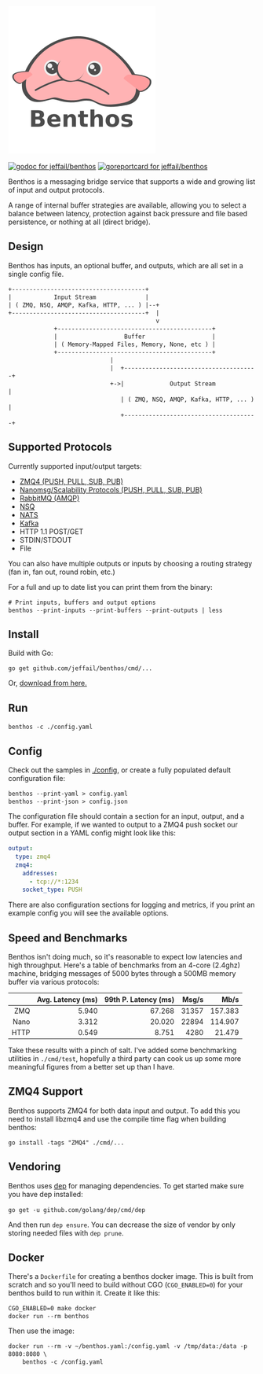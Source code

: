![Benthos](icon.png "Benthos")

[![godoc for jeffail/benthos][1]][2]
[![goreportcard for jeffail/benthos][3]][4]

Benthos is a messaging bridge service that supports a wide and growing list of
input and output protocols.

A range of internal buffer strategies are available, allowing you to select a
balance between latency, protection against back pressure and file based
persistence, or nothing at all (direct bridge).

## Design

Benthos has inputs, an optional buffer, and outputs, which are all set in a
single config file.

```
+--------------------------------------+
|            Input Stream              |
| ( ZMQ, NSQ, AMQP, Kafka, HTTP, ... ) |--+
+--------------------------------------+  |
                                          v
             +--------------------------------------------+
             |                   Buffer                   |
             | ( Memory-Mapped Files, Memory, None, etc ) |
             +--------------------------------------------+
                             |
                             |  +--------------------------------------+
                             +->|             Output Stream            |
                                | ( ZMQ, NSQ, AMQP, Kafka, HTTP, ... ) |
                                +--------------------------------------+
```

## Supported Protocols

Currently supported input/output targets:

- [ZMQ4 (PUSH, PULL, SUB, PUB)][zmq]
- [Nanomsg/Scalability Protocols (PUSH, PULL, SUB, PUB)][nanomsg]
- [RabbitMQ (AMQP)][rabbitmq]
- [NSQ][nsq]
- [NATS][nats]
- [Kafka][kafka]
- HTTP 1.1 POST/GET
- STDIN/STDOUT
- File

You can also have multiple outputs or inputs by choosing a routing strategy
(fan in, fan out, round robin, etc.)

For a full and up to date list you can print them from the binary:

```
# Print inputs, buffers and output options
benthos --print-inputs --print-buffers --print-outputs | less
```

## Install

Build with Go:

``` shell
go get github.com/jeffail/benthos/cmd/...
```

Or, [download from here.](https://github.com/Jeffail/benthos/releases)

## Run

``` shell
benthos -c ./config.yaml
```

## Config

Check out the samples in [./config](config), or create a fully populated default
configuration file:

``` shell
benthos --print-yaml > config.yaml
benthos --print-json > config.json
```

The configuration file should contain a section for an input, output, and a
buffer. For example, if we wanted to output to a ZMQ4 push socket our output
section in a YAML config might look like this:

``` yaml
output:
  type: zmq4
  zmq4:
    addresses:
      - tcp://*:1234
    socket_type: PUSH
```

There are also configuration sections for logging and metrics, if you print an
example config you will see the available options.

## Speed and Benchmarks

Benthos isn't doing much, so it's reasonable to expect low latencies and high
throughput. Here's a table of benchmarks from an 4-core (2.4ghz) machine,
bridging messages of 5000 bytes through a 500MB memory buffer via various
protocols:

|       | Avg. Latency (ms) | 99th P. Latency (ms) |    Msg/s |    Mb/s |
|------:|------------------:|---------------------:|---------:|--------:|
| ZMQ   |             5.940 |               67.268 |    31357 | 157.383 |
| Nano  |             3.312 |               20.020 |    22894 | 114.907 |
| HTTP  |             0.549 |                8.751 |     4280 |  21.479 |

Take these results with a pinch of salt. I've added some benchmarking utilities
in `./cmd/test`, hopefully a third party can cook us up some more meaningful
figures from a better set up than I have.

## ZMQ4 Support

Benthos supports ZMQ4 for both data input and output. To add this you need to
install libzmq4 and use the compile time flag when building benthos:

``` shell
go install -tags "ZMQ4" ./cmd/...
```

## Vendoring

Benthos uses [dep][dep] for managing dependencies. To get started make sure you
have dep installed:

`go get -u github.com/golang/dep/cmd/dep`

And then run `dep ensure`. You can decrease the size of vendor by only storing
needed files with `dep prune`.

## Docker

There's a `Dockerfile` for creating a benthos docker image. This is built from
scratch and so you'll need to build without CGO (`CGO_ENABLED=0`) for your
benthos build to run within it. Create it like this:

``` shell
CGO_ENABLED=0 make docker
docker run --rm benthos
```

Then use the image:

``` shell
docker run --rm -v ~/benthos.yaml:/config.yaml -v /tmp/data:/data -p 8080:8080 \
	benthos -c /config.yaml
```

[1]: https://godoc.org/github.com/jeffail/benthos?status.svg
[2]: http://godoc.org/github.com/jeffail/benthos
[3]: https://goreportcard.com/badge/github.com/jeffail/benthos
[4]: https://goreportcard.com/report/jeffail/benthos
[dep]: https://github.com/golang/dep
[zmq]: http://zeromq.org/
[nanomsg]: http://nanomsg.org/
[rabbitmq]: https://www.rabbitmq.com/
[nsq]: http://nsq.io/
[nats]: http://nats.io/
[kafka]: https://kafka.apache.org/
